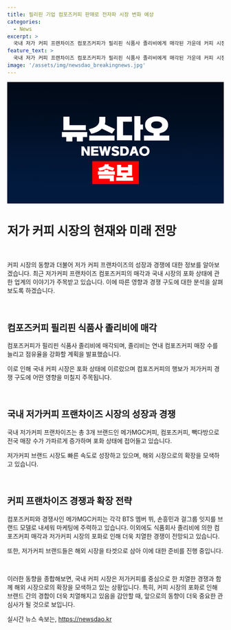 ```yaml
---
title: 필리핀 기업 컴포즈커피 판매로 전자파 시장 변화 예상
categories:
  - News
excerpt: >
  국내 저가 커피 프랜차이즈 컴포즈커피가 필리핀 식품사 졸리비에게 매각된 가운데 커피 시장의 전망이 관심을 끌고 있다. 졸리비는 컴포즈커피 지분 70%를 2억3800만달러에 인수하여 연내 매장 수를 34% 늘릴 계획이라고 발표했다. 국내 저가커피 시장의 성장세에 주목하며, 컴포즈커피와 경쟁사들의 확장 전략이 주목되고 있다. 또한, 국내 시장 포화에 따라 저가커피 브랜드들이 해외 시장을 공략하는 추세도 나타나고 있다.
feature_text: >
  국내 저가 커피 프랜차이즈 컴포즈커피가 필리핀 식품사 졸리비에게 매각된 가운데 커피 시장의 전망이 관심을 끌고 있다. 졸리비는 컴포즈커피 지분 70%를 2억3800만달러에 인수하여 연내 매장 수를 34% 늘릴 계획이라고 발표했다. 국내 저가커피 시장의 성장세에 주목하며, 컴포즈커피와 경쟁사들의 확장 전략이 주목되고 있다. 또한, 국내 시장 포화에 따라 저가커피 브랜드들이 해외 시장을 공략하는 추세도 나타나고 있다.
image: '/assets/img/newsdao_breakingnews.jpg'
---
```


<p><img src="/assets/img/newsdao_breakingnews.jpg" alt="ranknews 속보" /></p>

<h1>저가 커피 시장의 현재와 미래 전망</h1>

<p data-ke-size="size16">&nbsp;</p>

<p>커피 시장의 동향과 더불어 저가 커피 프랜차이즈의 성장과 경쟁에 대한 정보를 알아보겠습니다. 최근 저가커피 프랜차이즈 컴포즈커피의 매각과 국내 시장의 포화 상태에 관한 업계의 이야기가 주목받고 있습니다. 이에 따른 영향과 경쟁 구도에 대한 분석을 살펴보도록 하겠습니다.</p>

<p data-ke-size="size16">&nbsp;</p>

<h2 data-ke-size="size26">컴포즈커피 필리핀 식품사 졸리비에 매각</h2>

<p>컴포즈커피가 필리핀 식품사 졸리비에 매각되며, 졸리비는 연내 컴포즈커피 매장 수를 늘리고 점유율을 강화할 계획을 발표했습니다. </p>

<p data-ke-size="size16">이로 인해 국내 커피 시장은 포화 상태에 이르렀으며 컴포즈커피의 행보가 저가커피 경쟁 구도에 어떤 영향을 미칠지 주목됩니다.</p>

<p data-ke-size="size16">&nbsp;</p>

<h2 data-ke-size="size26">국내 저가커피 프랜차이즈 시장의 성장과 경쟁</h2>

<p>국내 저가커피 프랜차이즈는 총 3개 브랜드인 메가MGC커피, 컴포즈커피, 빽다방으로 전국 매장 수가 가파르게 증가하며 포화 상태에 접어들고 있습니다.</p>

<p data-ke-size="size16">저가커피 브랜드 시장도 빠른 속도로 성장하고 있으며, 해외 시장으로의 확장을 모색하고 있습니다.</p>

<p data-ke-size="size16">&nbsp;</p>

<h2 data-ke-size="size26">커피 프랜차이즈 경쟁과 확장 전략</h2>

<p>컴포즈커피와 경쟁사인 메가MGC커피는 각각 BTS 멤버 뷔, 손흥민과 걸그룹 잇지를 브랜드 모델로 내세워 마케팅에 주력하고 있습니다. 이외에도 식품회사 졸리비에 의한 컴포즈커피 매각과 저가커피 시장의 포화로 인해 더욱 치열한 경쟁이 전망되고 있습니다.</p>

<p data-ke-size="size16">또한, 저가커피 브랜드들은 해외 시장을 타겟으로 삼아 이에 대한 준비를 진행 중입니다.</p>

<p data-ke-size="size16">&nbsp;</p>

<p>이러한 동향을 종합해보면, 국내 커피 시장은 저가커피를 중심으로 한 치열한 경쟁과 함께 해외 시장으로의 확장을 모색하고 있는 상황입니다. 특히, 커피 시장의 포화로 인해 브랜드 간의 경합이 더욱 치열해지고 있음을 감안할 때, 앞으로의 동향이 더욱 중요한 관심사가 될 것으로 보입니다.</p>
실시간 뉴스 속보는, <a href="https://newsdao.kr" rel="dofollow">https://newsdao.kr</a>


